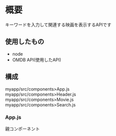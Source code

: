 # 概要
キーワードを入力して関連する映画を表示するAPIです
## 使用したもの  
* node  
* OMDB API(使用したAPI)
## 構成  
myapp/src/components>App.js  
myapp/src/components>Header.js  
myapp/src/components>Movie.js  
myapp/src/components>Search.js
### App.js  
親コンポーネント　　



